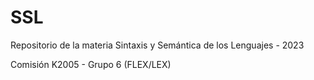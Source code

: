 # SSL

Repositorio de la materia Sintaxis y Semántica de los Lenguajes - 2023

Comisión K2005 - Grupo 6 (FLEX/LEX)
